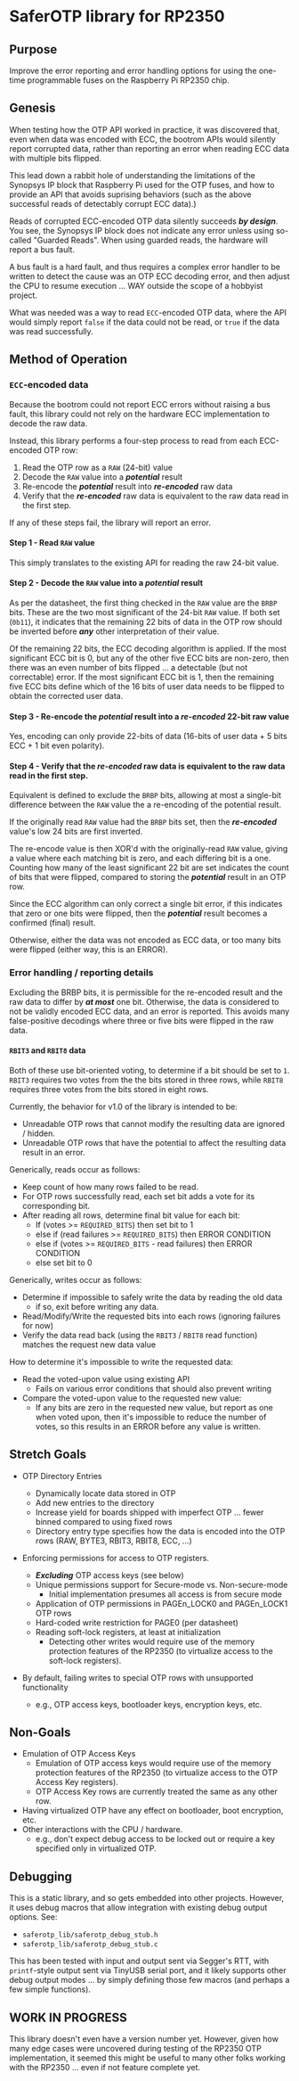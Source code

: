 
# SaferOTP library for RP2350

## Purpose

Improve the error reporting and error handling options for using
the one-time programmable fuses on the Raspberry Pi RP2350 chip.

## Genesis

When testing how the OTP API worked in practice, it was discovered
that, even when data was encoded with ECC, the bootrom APIs would
silently report corrupted data, rather than reporting an error when
reading ECC data with multiple bits flipped.

This lead down a rabbit hole of understanding the limitations of
the Synopsys IP block that Raspberry Pi used for the OTP fuses,
and how to provide an API that avoids suprising behaviors (such
as the above successful reads of detectably corrupt ECC data).)

Reads of corrupted ECC-encoded OTP data silently succeeds
***by design***.  You see, the Synopsys IP block does not
indicate any error unless using so-called "Guarded Reads".
When using guarded reads, the hardware will report a bus fault.

A bus fault is a hard fault, and thus requires a complex
error handler to be written to detect the cause was an OTP
ECC decoding error, and then adjust the CPU to resume
execution ... WAY outside the scope of a hobbyist project.

What was needed was a way to read `ECC`-encoded OTP data,
where the API would simply report `false` if the data could
not be read, or `true` if the data was read successfully.

## Method of Operation

### `ECC`-encoded data

Because the bootrom could not report ECC errors without
raising a bus fault, this library could not rely on the
hardware ECC implementation to decode the raw data.

Instead, this library performs a four-step process to
read from each ECC-encoded OTP row:

1. Read the OTP row as a `RAW` (24-bit) value
2. Decode the `RAW` value into a ***potential*** result
3. Re-encode the ***potential*** result into ***re-encoded*** raw data
4. Verify that the ***re-encoded*** raw data is equivalent to the raw data read in the first step.

If any of these steps fail, the library will report an error.

#### Step 1 - Read `RAW` value

This simply translates to the existing API for reading the raw 24-bit value.

#### Step 2 - Decode the `RAW` value into a ***potential*** result

As per the datasheet, the first thing checked in the `RAW` value are
the `BRBP` bits.  These are the two most significant of the 24-bit
`RAW` value.  If both set (`0b11`), it indicates that the remaining
22 bits of data in the OTP row should be inverted before ***any***
other interpretation of their value.

Of the remaining 22 bits, the ECC decoding algorithm is applied.
If the most significant ECC bit is 0, but any of the other five ECC bits
are non-zero, then there was an even number of bits flipped ...
a detectable (but not correctable) error.
If the most significant ECC bit is 1, then the remaining five ECC bits
define which of the 16 bits of user data needs to be flipped to obtain
the corrected user data.

#### Step 3 - Re-encode the ***potential*** result into a ***re-encoded*** 22-bit raw value

Yes, encoding can only provide 22-bits of data (16-bits of user data + 5 bits ECC + 1 bit even polarity).

#### Step 4 - Verify that the ***re-encoded*** raw data is equivalent to the raw data read in the first step.

Equivalent is defined to exclude the `BRBP` bits, allowing at most
a single-bit difference between the `RAW` value the a re-encoding
of the potential result.

If the originally read `RAW` value had the `BRBP` bits set, then the ***re-encoded*** value's low 24 bits are first inverted.

The re-encode value is then XOR'd with the originally-read `RAW` value,
giving a value where each matching bit is zero, and each differing bit is
a one.  Counting how many of the least significant 22 bit are set
indicates the count of bits that were flipped, compared to storing the
***potential*** result in an OTP row.

Since the ECC algorithm can only correct a single bit error, if this
indicates that zero or one bits were flipped, then the ***potential***
result becomes a confirmed (final) result.

Otherwise, either the data was not encoded as ECC data, or too many bits
were flipped (either way, this is an ERROR).










### Error handling / reporting details

Excluding the BRBP bits, it is permissible for the re-encoded result
and the raw data to differ by ***at most*** one bit.  Otherwise, the data
is considered to not be validly encoded ECC data, and an error is
reported.  This avoids many false-positive decodings where
three or five bits were flipped in the raw data.

#### `RBIT3` and `RBIT8` data

Both of these use bit-oriented voting, to determine if a bit
should be set to `1`.  `RBIT3` requires two votes from the the
bits stored in three rows, while `RBIT8` requires three votes from
the bits stored in eight rows.

Currently, the behavior for v1.0 of the library is intended to be:
* Unreadable OTP rows that cannot modify the resulting data are ignored / hidden.
* Unreadable OTP rows that have the potential to affect the resulting data result in an error.

Generically, reads occur as follows:
* Keep count of how many rows failed to be read.
* For OTP rows successfully read, each set bit adds a vote for its corresponding bit.
* After reading all rows, determine final bit value for each bit:
  * If (votes >= `REQUIRED_BITS`) then set bit to 1
  * else if (read failures >= `REQUIRED_BITS`) then ERROR CONDITION
  * else if (votes >= `REQUIRED_BITS` - read failures) then ERROR CONDITION
  * else set bit to 0

Generically, writes occur as follows:
* Determine if impossible to safely write the data by reading the old data
  * if so, exit before writing any data.
* Read/Modify/Write the requested bits into each rows (ignoring failures for now)
* Verify the data read back (using the `RBIT3` / `RBIT8` read function)
  matches the request new data value

How to determine it's impossible to write the requested data:
* Read the voted-upon value using existing API
  * Fails on various error conditions that should also prevent writing
* Compare the voted-upon value to the requested new value:
  * If any bits are zero in the requested new value, but report as one
    when voted upon, then it's impossible to reduce the number of votes,
    so this results in an ERROR before any value is written.

## Stretch Goals

* OTP Directory Entries
  * Dynamically locate data stored in OTP
  * Add new entries to the directory
  * Increase yield for boards shipped with imperfect OTP ...
    fewer binned compared to using fixed rows
  * Directory entry type specifies how the data is encoded
    into the OTP rows (RAW, BYTE3, RBIT3, RBIT8, ECC, ...)

* Enforcing permissions for access to OTP registers.
  * ***Excluding*** OTP access keys (see below)
  * Unique permissions support for Secure-mode vs. Non-secure-mode
     * Initial implementation presumes all access is from secure mode
  * Application of OTP permissions in PAGEn_LOCK0 and PAGEn_LOCK1 OTP rows
  * Hard-coded write restriction for PAGE0 (per datasheet)
  * Reading soft-lock registers, at least at initialization
    * Detecting other writes would require use of the memory
      protection features of the RP2350 (to virtualize access
      to the soft-lock registers).

* By default, failing writes to special OTP rows with unsupported functionality
  * e.g., OTP access keys, bootloader keys, encryption keys, etc.

## Non-Goals

* Emulation of OTP Access Keys
  * Emulation of OTP access keys would require use of the memory
    protection features of the RP2350 (to virtualize access
    to the OTP Access Key registers).
  * OTP Access Key rows are currently treated the same
    as any other row.
* Having virtualized OTP have any effect on bootloader,
  boot encryption, etc.
* Other interactions with the CPU / hardware.
  * e.g., don't expect debug access to be locked out
    or require a key specified only in virtualized OTP.

## Debugging

This is a static library, and so gets embedded into other projects.
However, it uses debug macros that allow integration with existing
debug output options.  See:
* `saferotp_lib/saferotp_debug_stub.h`
* `saferotp_lib/saferotp_debug_stub.c`


This has been tested with input and output sent via Segger's RTT,
with `printf`-style output sent via TinyUSB serial port, and it
likely supports other debug output modes ... by simply defining
those few macros (and perhaps a few simple functions).

## WORK IN PROGRESS

This library doesn't even have a version number yet.
However, given how many edge cases were uncovered during testing
of the RP2350 OTP implementation, it seemed this might be useful
to many other folks working with the RP2350 ... even if not
feature complete yet.

